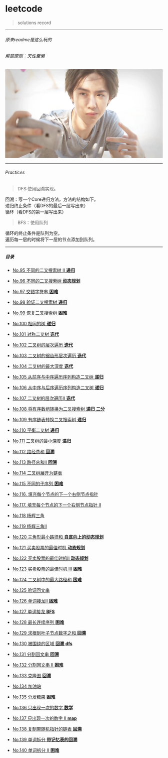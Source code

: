 # leetcode
> solutions record

---
###### 原来readme是这么玩的
###### 解题原则：天性至懒
![yibo.jpeg](./pics/yibo.jpeg)

---
###### Practices

> DFS:使用回溯实现。  

回溯：写一个Core递归方法，方法的结构如下。   
递归终止条件（看DFS的最后一层写出来）  
循环（看DFS的第一层写出来）
>BFS：使用队列  

循环的终止条件是队列为空。  
遍历每一层的时候将下一层的节点添加到队列。

---
##### 目录

- [No.95 不同的二叉搜索树 II **递归**](./solutions/solutions91-95.md)

- [No.96 不同的二叉搜索树 **动态规划**](./solutions/solutions96-100.md)

- [No.97 交错字符串 **困难**](./solutions/solutions96-100.md)

- [No.98 验证二叉搜索树 **递归**](./solutions/solutions96-100.md)

- [No.99 恢复二叉搜索树 **困难**](./solutions/solutions96-100.md)

- [No.100 相同的树 **递归**](./solutions/solutions96-100.md)

- [No.101 对称二叉树 **迭代**](./solutions/solutions101-105.md)

- [No.102 二叉树的层次遍历 **迭代**](./solutions/solutions101-105.md)

- [No.103 二叉树的锯齿形层次遍历 **迭代**](./solutions/solutions101-105.md)

- [No.104 二叉树的最大深度 **迭代**](./solutions/solutions101-105.md)

- [No.105 从前序与中序遍历序列构造二叉树 **递归**](./solutions/solutions101-105.md)

- [No.106 从中序与后序遍历序列构造二叉树 **递归**](./solutions/solutions106-110.md)

- [No.107 二叉树的层次遍历Ⅱ **迭代**](./solutions/solutions106-110.md)

- [No.108 将有序数组转换为二叉搜索树 **递归** **二分**](./solutions/solutions106-110.md)

- [No.109 有序链表转换二叉搜索树 **递归**](./solutions/solutions106-110.md)

- [No.110 平衡二叉树 **递归**](./solutions/solutions106-110.md)

- [No.111 二叉树的最小深度 **递归**](./solutions/solutions111-115.md)

- [No.112 路经总和 **回溯**](./solutions/solutions111-115.md)

- [No.113 路径总和Ⅱ  **回溯**](./solutions/solutions111-115.md)  

- [No.114 二叉树展开为链表](./solutions/solutions111-115.md)

- [No.115 不同的子序列 **困难**](./solutions/solutions111-115.md)

- [No.116. 填充每个节点的下一个右侧节点指针](./solutions/solutions116-120.md)

- [No.117. 填充每个节点的下一个右侧节点指针 II](./solutions/solutions116-120.md)

- [No.118 杨辉三角](./solutions/solutions116-120.md)

- [No.119 杨辉三角Ⅱ](./solutions/solutions116-120.md)

- [No.120 三角形最小路径和 **自底向上的动态规划**](./solutions/solutions116-120.md)

- [No.121 买卖股票的最佳时机  **动态规划**](./solutions/solutions121-125.md)

- [No.122 买卖股票的最佳时机Ⅱ **动态规划**](./solutions/solutions121-125.md)

- [No.123 买卖股票的最佳时机 III **困难**](./solutions/solutions121-125.md)

- [No.124 二叉树中的最大路径和 **困难**](./solutions/solutions121-125.md)

- [No.125 验证回文串](./solutions/solutions121-125.md)

- [No.126 单词接龙II **困难**](./solutions/solutions126-130.md)

- [No.127 单词接龙 **BFS**](./solutions/solutions126-130.md)

- [No.128 最长连续序列 **困难**](./solutions/solutions126-130.md)

- [No.129 求根到叶子节点数字之和 **回溯**](./solutions/solutions126-130.md)

- [No.130 被围绕的区域 **回溯** **dfs**](./solutions/solutions126-130.md)

- [No.131 分割回文串 **回溯**](./solutions/solutions131-135.md)

- [No.132 分割回文串 II  **困难**](./solutions/solutions131-135.md)

- [No.133 克隆图 **回溯**](./solutions/solutions131-135.md)

- [No.134 加油站](./solutions/solutions131-135.md)

- [No.135 分发糖果 **困难**](./solutions/solutions131-135.md)

- [No.136 只出现一次的数字 **数学**](./solutions/solutions136-140.md)

- [No.137 只出现一次的数字 II  **map**](./solutions/solutions136-140.md)

- [No.138 复制带随机指针的链表 **回溯**](./solutions/solutions136-140.md)

- [No.139 单词拆分  **带记忆表的回溯**](./solutions/solutions136-140.md)

- [No.140 单词拆分 II **困难**](./solutions/solutions136-140.md)
